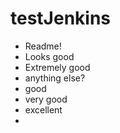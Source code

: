 # testJenkins
- Readme!
- Looks good
- Extremely good
- anything else?
- good
- very good
- excellent
- 
